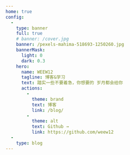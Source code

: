 ```yaml
---
home: true
config:
  -
    type: banner
    full: true
    # banner: /cover.jpg
    banner: /pexels-mahima-518693-1250260.jpg
    bannerMask:
      light: 0
      dark: 0.3
    hero:
      name: WEEW12
      tagline: 博客&学习
      text: 踏实一些不要着急，你想要的 岁月都会给你
      actions:
        -
          theme: brand
          text: 博客
          link: /blog/
        -
          theme: alt
          text: Github →
          link: https://github.com/weew12
  -
    type: blog
---
```

